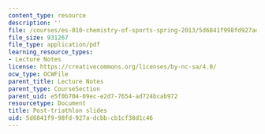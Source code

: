 ```yaml
---
content_type: resource
description: ''
file: /courses/es-010-chemistry-of-sports-spring-2013/5d6841f998fd927adcbbcb1cf38d1c46_MITES_010S13_lec16.pdf
file_size: 931267
file_type: application/pdf
learning_resource_types:
- Lecture Notes
license: https://creativecommons.org/licenses/by-nc-sa/4.0/
ocw_type: OCWFile
parent_title: Lecture Notes
parent_type: CourseSection
parent_uid: e5f0b704-09ec-e2d7-7654-ad724bcab972
resourcetype: Document
title: Post-triathlon slides
uid: 5d6841f9-98fd-927a-dcbb-cb1cf38d1c46
---
```

